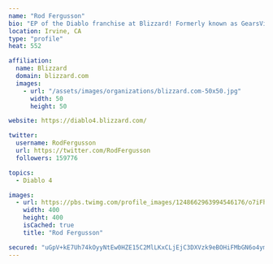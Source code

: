 ```yaml
---
name: "Rod Fergusson"
bio: "EP of the Diablo franchise at Blizzard! Formerly known as GearsViking. This is my personal account and represents only my opinions/thoughts."
location: Irvine, CA
type: "profile"
heat: 552

affiliation:
  name: Blizzard
  domain: blizzard.com
  images:
    - url: "/assets/images/organizations/blizzard.com-50x50.jpg"
      width: 50
      height: 50

website: https://diablo4.blizzard.com/

twitter:
  username: RodFergusson
  url: https://twitter.com/RodFergusson
  followers: 159776

topics:
  - Diablo 4

images:
  - url: https://pbs.twimg.com/profile_images/1248662963994546176/o7iFhL4t_400x400.jpg
    width: 400
    height: 400
    isCached: true
    title: "Rod Fergusson"

secured: "uGpV+kE7Uh74kOyyNtEw0HZE15C2MlLKxCLjEjC3DXVzk9eBOHiFMbGN6o4ymBzPGJ4lMQ2dqLCCpmYqqQiMc1Bzm/nohbmO64IbCbUi7d5nXcs4LXw8YQzd8aTfAjGniZpWR9d+vOLdeWpASFWvXhExSsyn+fkPz9UIrSYWadNhpDgONuPWvKem56ijHzdwp04Z1hy96ySS700Y48PZB5AFWgwfHY6sltY7ZBVckK0838EPks2wQ1Y7qXnGXCOwysvJ2BlMlPXS7zZfySlRO6WsJ/lETX/sUrKDfLhgjhsmkyoQ8zSMMsXHE7TGyv5YOVGTredjbpTggXkbXG32fjMAzOgjBEhALafINjjXRECDM+ZC5A5k41p0IKBykfjk;bcQ1JhVXHXgVYQ4ebz9qPg=="
---
```


